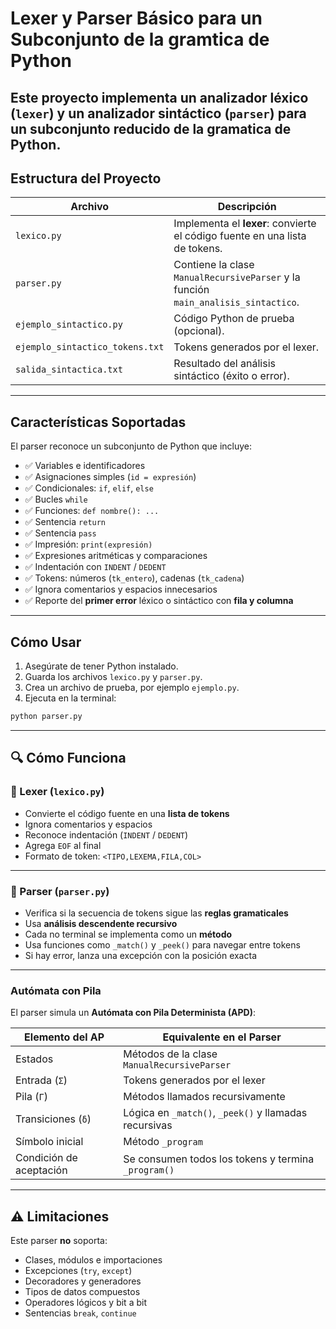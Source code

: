 # Lexer y Parser Básico para un Subconjunto de la gramtica de Python

Este proyecto implementa un **analizador léxico** (`lexer`) y un **analizador sintáctico** (`parser`) para un subconjunto reducido de la gramatica de Python.
---

##  Estructura del Proyecto

| Archivo         | Descripción                                                                 |
|----------------|-----------------------------------------------------------------------------|
| `lexico.py`     | Implementa el **lexer**: convierte el código fuente en una lista de tokens. |
| `parser.py`     | Contiene la clase `ManualRecursiveParser` y la función `main_analisis_sintactico`. |
| `ejemplo_sintactico.py` | Código Python de prueba (opcional).                                      |
| `ejemplo_sintactico_tokens.txt` | Tokens generados por el lexer.                                   |
| `salida_sintactica.txt` | Resultado del análisis sintáctico (éxito o error).                      |

---

## Características Soportadas

El parser reconoce un subconjunto de Python que incluye:

- ✅ Variables e identificadores
- ✅ Asignaciones simples (`id = expresión`)
- ✅ Condicionales: `if`, `elif`, `else`
- ✅ Bucles `while`
- ✅ Funciones: `def nombre(): ...` 
- ✅ Sentencia `return`
- ✅ Sentencia `pass`
- ✅ Impresión: `print(expresión)`
- ✅ Expresiones aritméticas y comparaciones
- ✅ Indentación con `INDENT` / `DEDENT`
- ✅ Tokens: números (`tk_entero`), cadenas (`tk_cadena`)
- ✅ Ignora comentarios y espacios innecesarios
- ✅ Reporte del **primer error** léxico o sintáctico con **fila y columna**

---

## Cómo Usar

1. Asegúrate de tener Python instalado.
2. Guarda los archivos `lexico.py` y `parser.py`.
3. Crea un archivo de prueba, por ejemplo `ejemplo.py`.
4. Ejecuta en la terminal:

```bash
python parser.py
```

---

## 🔍 Cómo Funciona

### 🧩 Lexer (`lexico.py`)

- Convierte el código fuente en una **lista de tokens**
- Ignora comentarios y espacios
- Reconoce indentación (`INDENT` / `DEDENT`)
- Agrega `EOF` al final
- Formato de token: `<TIPO,LEXEMA,FILA,COL>`

---

### 🧠 Parser (`parser.py`)

- Verifica si la secuencia de tokens sigue las **reglas gramaticales**
- Usa **análisis descendente recursivo**
- Cada no terminal se implementa como un **método**
- Usa funciones como `_match()` y `_peek()` para navegar entre tokens
- Si hay error, lanza una excepción con la posición exacta

---

### Autómata con Pila

El parser simula un **Autómata con Pila Determinista (APD)**:

| Elemento del AP               | Equivalente en el Parser                             |
|------------------------------|------------------------------------------------------|
| Estados                      | Métodos de la clase `ManualRecursiveParser`         |
| Entrada (`Σ`)                | Tokens generados por el lexer                       |
| Pila (`Γ`)                   | Métodos llamados recursivamente                     |
| Transiciones (`δ`)           | Lógica en `_match()`, `_peek()` y llamadas recursivas |
| Símbolo inicial              | Método `_program`                                   |
| Condición de aceptación      | Se consumen todos los tokens y termina `_program()` |

---

## ⚠️ Limitaciones

Este parser **no** soporta:

- Clases, módulos e importaciones
- Excepciones (`try`, `except`)
- Decoradores y generadores
- Tipos de datos compuestos 
- Operadores lógicos y bit a bit
- Sentencias `break`, `continue`

